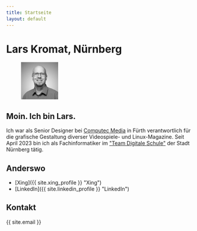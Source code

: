```yaml
---
title: Startseite
layout: default
---
```


# Lars Kromat<span>, Nürnberg</span>

<figure><img class="portrait" src="assets/img/portrait.jpg" width="100" height="100" alt="Lars" title="Lars"></figure>

## Moin. Ich bin Lars.

Ich war als Senior Designer bei [Computec Media](https://www.computec.de "Computec Website") in Fürth verantwortlich für die grafische Gestaltung diverser Videospiele- und Linux-Magazine. Seit April 2023 bin ich als Fachinformatiker im ["Team Digitale Schule"](https://www.nuernberg.de/internet/digitale_schule/) der Stadt Nürnberg tätig.
 
## Anderswo

- <i class="fab fa-xing"></i> [Xing]({{ site.xing_profile }} "Xing")
- <i class="fab fa-linkedin"></i> [LinkedIn]({{ site.linkedin_profile }} "LinkedIn")
 
## Kontakt

{{ site.email }}


  


